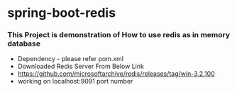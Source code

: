 # spring-boot-redis

### This Project is demonstration of How to use redis as in memory database

* Dependency - please refer pom.xml
* Downloaded Redis Server From Below Link
* <href>https://github.com/microsoftarchive/redis/releases/tag/win-3.2.100</href>
* working on localhost:9091 port number